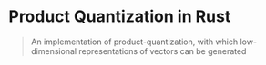 # Product Quantization in Rust

> An implementation of product-quantization, with which low-dimensional representations of vectors can be generated